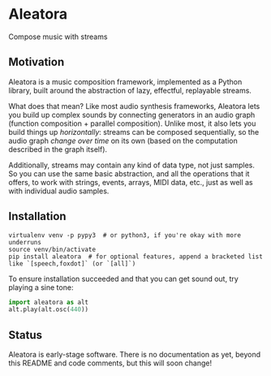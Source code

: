 # Aleatora

Compose music with streams

## Motivation

Aleatora is a music composition framework, implemented as a Python library, built around the abstraction of lazy, effectful, replayable streams.

What does that mean? Like most audio synthesis frameworks, Aleatora lets you build up complex sounds by connecting generators in an audio graph (function composition + parallel composition). Unlike most, it also lets you build things up _horizontally_: streams can be composed sequentially, so the audio graph _change over time_ on its own (based on the computation described in the graph itself).

Additionally, streams may contain any kind of data type, not just samples. So you can use the same basic abstraction, and all the operations that it offers, to work with strings, events, arrays, MIDI data, etc., just as well as with individual audio samples.

## Installation

    virtualenv venv -p pypy3  # or python3, if you're okay with more underruns
    source venv/bin/activate
    pip install aleatora  # for optional features, append a bracketed list like `[speech,foxdot]` (or `[all]`)

To ensure installation succeeded and that you can get sound out, try playing a sine tone:
```python
import aleatora as alt
alt.play(alt.osc(440))
```

## Status

Aleatora is early-stage software. There is no documentation as yet, beyond this README and code comments, but this will soon change!
